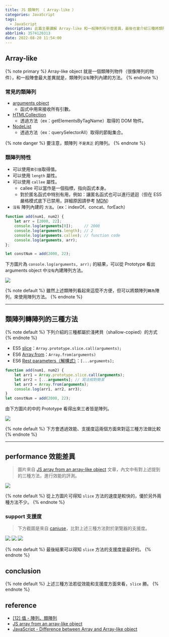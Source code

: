 ```yaml
---
title: JS 類陣列 （ Array-like ）
categories: JavaScript
tags:
  - JavaScript
description: 此篇主要講解 Array-like 和一般陣列有什麼差異，最後也會介紹三種將類陣列轉成陣列的方法。
abbrlink: 3574120313
date: 2022-08-20 11:54:00
---
```


## Array-like

{% note primary %}
Array-like object 就是一個類陣列物件（很像陣列的物件），和一般陣會最大差異就是，類陣列`沒有`陣列內建的方法。
{% endnote %}

### 常見的類陣列

- [arguments object](https://developer.mozilla.org/en-US/docs/Web/JavaScript/Reference/Functions/arguments)
    - 函式中用來接收所有引數。
- [HTMLCollection](https://developer.mozilla.org/en-US/docs/Web/API/HTMLCollection)
    - 透過方法（ex：getElementsByTagName）取得的 DOM 物件。
- [NodeList](https://developer.mozilla.org/en-US/docs/Web/API/NodeList)
    - 透過方法（ex：querySelectorAll）取得的節點集合。

{% note danger %}
要注意，類陣列 `不是真正` 的陣列。
{% endnote %}

### 類陣列特性

- 可以使用`索引值`取得值。
- 可以使用 `length` 屬性。
- 可以使用 `callee` 屬性。
	- callee 可以當作是一個指標，指向函式本身。
	- 對於匿名函式中特別有用，例如：讓匿名函式也可以進行遞迴（但在 ES5 嚴格模式底下已禁用，詳細原因請參考 [MDN](https://developer.mozilla.org/en-US/docs/Web/JavaScript/Reference/Functions/arguments/callee)）
- `沒有` 陣列內建的 `方法`。（ex：indexOf、concat、forEach）

```js
function add(num1, num2) {
	let arr = [2000, 22];
	console.log(arguments[0]);     // 2000
	console.log(arguments.length); // 2
	console.log(arguments.callee); // function code
	console.log(arguments, arr);
};

let constNum = add(2000, 22);
```

下方圖片為 `console.log(arguments, arr);` 的結果，可以從 Prototype 看出 arguments object 中`沒有`內建陣列方法。

![](https://imgur.com/tsnSGYm.jpg)

{% note default %}
雖然上述類陣列看起來這麼不方便，但可以將類陣列`轉為`陣列，來使用陣列方法。
{% endnote %}

---

## 類陣列轉陣列的三種方法

{% note default %}
下列介紹的三種都屬於淺拷貝（shallow-copied）的方式
{% endnote %}

- ES5 [slice](https://developer.mozilla.org/en-US/docs/Web/JavaScript/Reference/Global_Objects/Array/slice#array-like_objects)：`Array.prototype.slice.call(arguments);`
- ES6 [Array.from](https://developer.mozilla.org/en-US/docs/Web/JavaScript/Reference/Global_Objects/Array/from)：`Array.from(arguments)`
- ES6 [Rest parameters（解構式）](https://developer.mozilla.org/en-US/docs/Web/JavaScript/Reference/Functions/rest_parameters)：`[...arguments];`

```js
function add(num1, num2) {
	let arr1 = Array.prototype.slice.call(arguments);
	let arr2 = [...arguments]; // 寫法相對簡潔
	let arr3 = Array.from(arguments);
	console.log(arr1, arr2, arr3);
}
let constNum = add(2000, 22);
```

由下方圖片的中的 Prototype 看得出來三者皆是陣列。

![](https://imgur.com/2HqYyra.jpg)

{% note default %}
下方會透過效能、支援度這兩個方面來對這三種方法做比較
{% endnote %}

---

## performance 效能差異

> 圖片來自 [JS array from an array-like object](https://catalin.red/js-array-from-array-like-object/) 文章，內文中有對上述提到的三種方法，進行效能的評測。

![](https://imgur.com/WlvvvyC.jpg)

{% note default %}
從上方圖片可得知 `slice` 方法的速度是較快的，優於另外兩種方法不少。
{% endnote %}

### support 支援度

> 下方截圖是來自 [caniuse](https://caniuse.com/)，比對上述三種方法對於瀏覽器的支援度。

![](https://imgur.com/wANgTbr.jpg)
![](https://imgur.com/sGiyYxv.jpg)
![](https://imgur.com/R7GWrno.jpg)

{% note default %}
最後結果可以得知 `slice` 方法的支援度是最好的。
{% endnote %}

## conclusion

{% note default %}
上述三種方法若從效能和支援度方面來看，`slice` 勝。
{% endnote %}

## reference

- [[12] 值 - 陣列、類陣列](https://zh-tw.coderbridge.com/series/9e5162da940f473a9f1cfeece124ee98/posts/3df8bdb9dfdd4fef9f8b2d1b12eb5bf0)
- [JS array from an array-like object](https://catalin.red/js-array-from-array-like-object/)
- [JavaScript - Difference between Array and Array-like object](https://stackoverflow.com/questions/29707568/javascript-difference-between-array-and-array-like-object)
